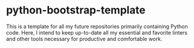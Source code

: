 # python-bootstrap-template
This is a template for all my future repositories primarily containing Python code. Here, I intend to keep up-to-date all my essential and favorite linters and other tools necessary for productive and comfortable work.
